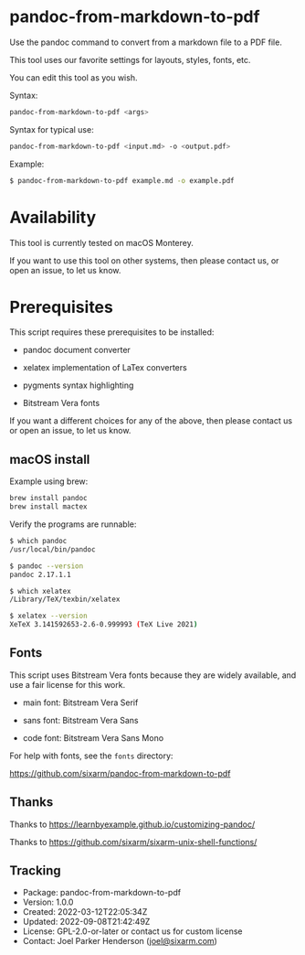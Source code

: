 # pandoc-from-markdown-to-pdf

Use the pandoc command to convert from a markdown file to a PDF file.

This tool uses our favorite settings for layouts, styles, fonts, etc.

You can edit this tool as you wish.

Syntax:

```sh
pandoc-from-markdown-to-pdf <args>
```

Syntax for typical use:

```sh
pandoc-from-markdown-to-pdf <input.md> -o <output.pdf>
```

Example:

```sh
$ pandoc-from-markdown-to-pdf example.md -o example.pdf
```


# Availability

This tool is currently tested on macOS Monterey.

If you want to use this tool on other systems,
then please contact us, or open an issue, to let us know.


# Prerequisites

This script requires these prerequisites to be installed:

* pandoc document converter

* xelatex implementation of LaTex converters

* pygments syntax highlighting

* Bitstream Vera fonts
  
If you want a different choices for any of the above,
then please contact us or open an issue, to let us know.


## macOS install

Example using brew:

```sh
brew install pandoc
brew install mactex
```

Verify the programs are runnable:

```sh
$ which pandoc
/usr/local/bin/pandoc

$ pandoc --version
pandoc 2.17.1.1

$ which xelatex
/Library/TeX/texbin/xelatex

$ xelatex --version
XeTeX 3.141592653-2.6-0.999993 (TeX Live 2021)
```

## Fonts

This script uses Bitstream Vera fonts because they are
widely available, and use a fair license for this work.

  * main font: Bitstream Vera Serif

  * sans font: Bitstream Vera Sans

  * code font: Bitstream Vera Sans Mono

For help with fonts, see the `fonts` directory:

https://github.com/sixarm/pandoc-from-markdown-to-pdf


## Thanks

Thanks to https://learnbyexample.github.io/customizing-pandoc/

Thanks to https://github.com/sixarm/sixarm-unix-shell-functions/


## Tracking

  * Package: pandoc-from-markdown-to-pdf
  * Version: 1.0.0
  * Created: 2022-03-12T22:05:34Z
  * Updated: 2022-09-08T21:42:49Z
  * License: GPL-2.0-or-later or contact us for custom license
  * Contact: Joel Parker Henderson (joel@sixarm.com)
  